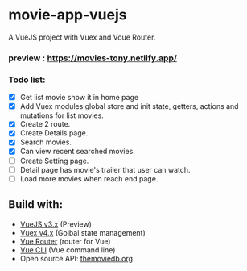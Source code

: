 # movie-app-vuejs

A VueJS project with Vuex and Voue Router.

### preview : https://movies-tony.netlify.app/

### Todo list:

- [x] Get list movie show it in home page
- [x] Add Vuex modules global store and init state, getters, actions and mutations for list movies.
- [x] Create 2 route.
- [x] Create Details page.
- [x] Search movies.
- [x] Can view recent searched movies.
- [ ] Create Setting page.
- [ ] Detail page has movie's trailer that user can watch.
- [ ] Load more movies when reach end page.

## Build with:

- [VueJS v3.x](https://v3.vuejs.org/) (Preview)
- [Vuex v4.x](https://next.vuex.vuejs.org/) (Golbal state management)
- [Vue Router](https://router.vuejs.org/) (router for Vue)
- [Vue CLI](https://cli.vuejs.org/) (Vue command line)
- Open source API: [themoviedb.org](https://developers.themoviedb.org/4/getting-started/authorization)

